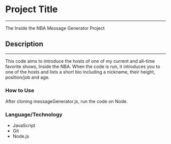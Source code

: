 # Project Title
---------------
The Inside the NBA Message Generator Project

## Description
--------------
This code aims to introduce the hosts of one of my current and all-time favorite shows, Inside the NBA.  When the code is run, it introduces you to one of the hosts and lists a short bio including a nickname, their height, position/job and age.

### How to Use
After cloning messageGenerator.js, run the code on Node.  

### Language/Technology
- JavaScript
- Git
- Node.js
